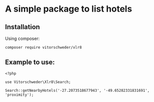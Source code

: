 # A simple package to list hotels

## Installation
Using composer:

```composer require vitorschweder/xlr8```

## Example to use:

```
<?php

use Vitorschweder\Xlr8\Search;

Search::getNearbyHotels('-27.2073518677943', '-49.65282331831691', 'proximity');
```
